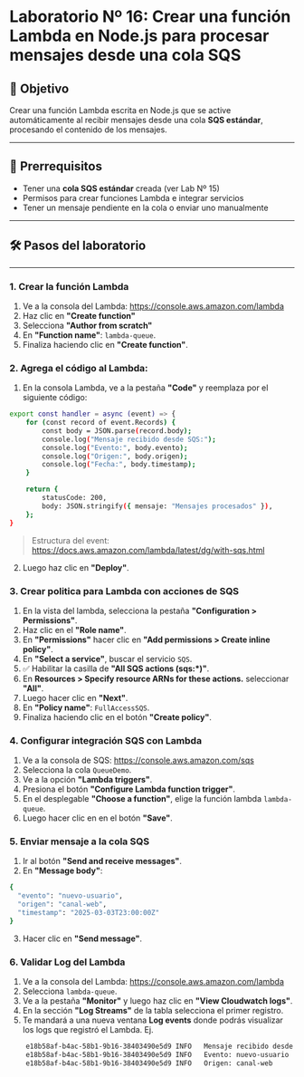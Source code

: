 # Laboratorio Nº 16: Crear una función Lambda en Node.js para procesar mensajes desde una cola SQS

## 🎯 Objetivo

Crear una función Lambda escrita en Node.js que se active automáticamente al recibir mensajes desde una cola **SQS estándar**, procesando el contenido de los mensajes.

---

## 🧰 Prerrequisitos

- Tener una **cola SQS estándar** creada (ver Lab Nº 15)
- Permisos para crear funciones Lambda e integrar servicios
- Tener un mensaje pendiente en la cola o enviar uno manualmente

---

## 🛠️ Pasos del laboratorio

---

### 1. Crear la función Lambda

1. Ve a la consola del Lambda: https://console.aws.amazon.com/lambda
2. Haz clic en **"Create function"**
3. Selecciona **"Author from scratch"**
4. En **"Function name"**: `lambda-queue`.
5. Finaliza haciendo clic en **"Create function"**.

### 2. Agrega el código al Lambda:

1. En la consola Lambda, ve a la pestaña **"Code"** y reemplaza por el siguiente código:
```bash
export const handler = async (event) => {
    for (const record of event.Records) {
        const body = JSON.parse(record.body);
        console.log("Mensaje recibido desde SQS:");
        console.log("Evento:", body.evento);
        console.log("Origen:", body.origen);
        console.log("Fecha:", body.timestamp);
    }

    return {
        statusCode: 200,
        body: JSON.stringify({ mensaje: "Mensajes procesados" }),
    };
}
```
> Estructura del event: https://docs.aws.amazon.com/lambda/latest/dg/with-sqs.html
2. Luego haz clic en **"Deploy"**.

### 3. Crear politica para Lambda con acciones de SQS

1. En la vista del lambda, selecciona la pestaña **"Configuration > Permissions"**.
2. Haz clic en el **"Role name"**.
3. En **"Permissions"** hacer clic en **"Add permissions > Create inline policy"**.
4. En **"Select a service"**, buscar el servicio `SQS`.
5. ✅ Habilitar la casilla de **"All SQS actions (sqs:*)"**.
6. En **Resources > Specify resource ARNs for these actions.** seleccionar **"All"**.
7. Luego hacer clic en **"Next"**.
8. En **"Policy name"**: `FullAccessSQS`.
9. Finaliza haciendo clic en el botón **"Create policy"**.


### 4. Configurar integración SQS con Lambda

1. Ve a la consola de SQS: https://console.aws.amazon.com/sqs
2. Selecciona la cola `QueueDemo`.
3. Ve a la opción **"Lambda triggers"**.
4. Presiona el botón **"Configure Lambda function trigger"**.
5. En el desplegable **"Choose a function"**, elige la función lambda `lambda-queue`.
6. Luego hacer clic en en el botón **"Save"**.

### 5. Enviar mensaje a la cola SQS

1. Ir al botón **"Send and receive messages"**.
2. En **"Message body"**:
```bash
{
  "evento": "nuevo-usuario",
  "origen": "canal-web",
  "timestamp": "2025-03-03T23:00:00Z"
}
```
3. Hacer clic en **"Send message"**.

### 6. Validar Log del Lambda

1. Ve a la consola del Lambda: https://console.aws.amazon.com/lambda
2. Selecciona `lambda-queue`.
3. Ve a la pestaña **"Monitor"** y luego haz clic en **"View Cloudwatch logs"**.
4. En la sección **"Log Streams"** de la tabla selecciona el primer registro.
5. Te mandará a una nueva ventana **Log events** donde podrás visualizar los logs que registró el Lambda. Ej. 
```BASH
	e18b58af-b4ac-58b1-9b16-38403490e5d9 INFO	Mensaje recibido desde SQS:
	e18b58af-b4ac-58b1-9b16-38403490e5d9 INFO	Evento: nuevo-usuario
	e18b58af-b4ac-58b1-9b16-38403490e5d9 INFO	Origen: canal-web
```